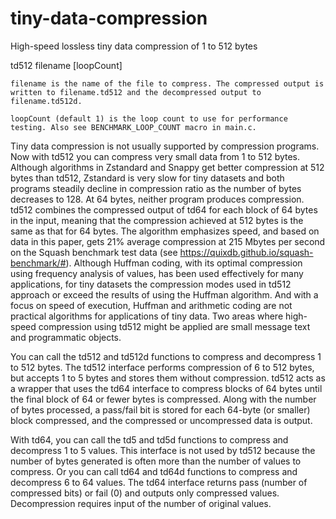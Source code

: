 # tiny-data-compression
High-speed lossless tiny data compression of 1 to 512 bytes

td512 filename [loopCount]
   
	filename is the name of the file to compress. The compressed output is written to filename.td512 and the decompressed output to filename.td512d.
	
	loopCount (default 1) is the loop count to use for performance testing. Also see BENCHMARK_LOOP_COUNT macro in main.c.

Tiny data compression is not usually supported by compression programs. Now with td512 you can compress very small data from 1 to 512 bytes. Although algorithms in Zstandard and Snappy get better compression at 512 bytes than td512, Zstandard is very slow for tiny datasets and both programs steadily decline in compression ratio as the number of bytes decreases to 128. At 64 bytes, neither program produces compression. td512 combines the compressed output of td64 for each block of 64 bytes in the input, meaning that the compression achieved at 512 bytes is the same as that for 64 bytes. The algorithm emphasizes speed, and based on data in this paper, gets 21% average compression at 215 Mbytes per second on the Squash benchmark test data (see https://quixdb.github.io/squash-benchmark/#). Although Huffman coding, with its optimal compression using frequency analysis of values, has been used effectively for many applications, for tiny datasets the compression modes used in td512 approach or exceed the results of using the Huffman algorithm. And with a focus on speed of execution, Huffman and arithmetic coding are not practical algorithms for applications of tiny data. Two areas where high-speed compression using td512 might be applied are small message text and programmatic objects.

You can call the td512 and td512d functions to compress and decompress 1 to 512 bytes. The td512 interface performs compression of 6 to 512 bytes, but accepts 1 to 5 bytes and stores them without compression. td512 acts as a wrapper that uses the td64 interface to compress blocks of 64 bytes until the final block of 64 or fewer bytes is compressed. Along with the number of bytes processed, a pass/fail bit is stored for each 64-byte (or smaller) block compressed, and the compressed or uncompressed data is output.

With td64, you can call the td5 and td5d functions to compress and decompress 1 to 5 values. This interface is not used by td512 because the number of bytes generated is often more than the number of values to compress. Or you can call td64 and td64d functions to compress and decompress 6 to 64 values. The td64 interface returns pass (number of compressed bits) or fail (0) and outputs only compressed values. Decompression requires input of the number of original values.
